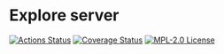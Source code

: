 # Explore server

[![Actions Status](https://github.com/gridsuite/explore-server/actions/workflows/build.yml/badge.svg?branch=main)](https://github.com/gridsuite/explore-server/actions)
[![Coverage Status](https://sonarcloud.io/api/project_badges/measure?project=org.gridsuite%3Aexplore-server&metric=coverage)](https://sonarcloud.io/component_measures?id=org.gridsuite%3Aexplore-server&metric=coverage)
[![MPL-2.0 License](https://img.shields.io/badge/license-MPL_2.0-blue.svg)](https://www.mozilla.org/en-US/MPL/2.0/)
